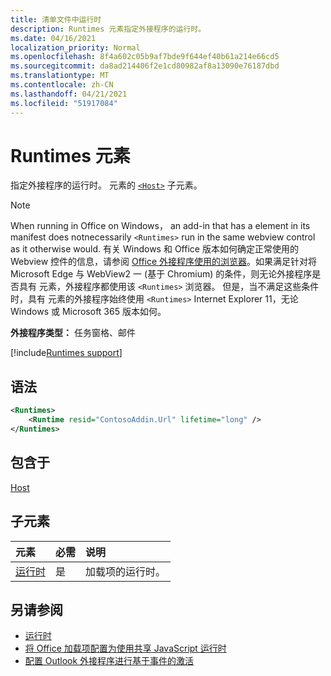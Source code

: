 ```yaml
---
title: 清单文件中运行时
description: Runtimes 元素指定外接程序的运行时。
ms.date: 04/16/2021
localization_priority: Normal
ms.openlocfilehash: 8f4a602c05b9af7bde9f644ef40b61a214e66cd5
ms.sourcegitcommit: da8ad214406f2e1cd80982af8a13090e76187dbd
ms.translationtype: MT
ms.contentlocale: zh-CN
ms.lasthandoff: 04/21/2021
ms.locfileid: "51917084"
---
```

# <a name="runtimes-element"></a>Runtimes 元素

指定外接程序的运行时。 元素的 [`<Host>`](host.md) 子元素。

> [!NOTE]
> When running in Office on Windows， an add-in that has a element in its manifest does notnecessarily `<Runtimes>` run in the same webview control as it otherwise would. 有关 Windows 和 Office 版本如何确定正常使用的 Webview 控件的信息，请参阅 [Office 外接程序使用的浏览器](../../concepts/browsers-used-by-office-web-add-ins.md)。如果满足针对将 Microsoft Edge 与 WebView2 一 (基于 Chromium) 的条件，则无论外接程序是否具有 元素，外接程序都使用该 `<Runtimes>` 浏览器。 但是，当不满足这些条件时，具有 元素的外接程序始终使用 `<Runtimes>` Internet Explorer 11，无论 Windows 或 Microsoft 365 版本如何。

**外接程序类型：** 任务窗格、邮件

[!include[Runtimes support](../../includes/runtimes-note.md)]

## <a name="syntax"></a>语法

```XML
<Runtimes>
    <Runtime resid="ContosoAddin.Url" lifetime="long" />
</Runtimes>
```

## <a name="contained-in"></a>包含于

[Host](host.md)

## <a name="child-elements"></a>子元素

|  元素 |  必需  |  说明  |
|:-----|:-----|:-----|
| [运行时](runtime.md) | 是 |  加载项的运行时。 |

## <a name="see-also"></a>另请参阅

- [运行时](runtime.md)
- [将 Office 加载项配置为使用共享 JavaScript 运行时](../../develop/configure-your-add-in-to-use-a-shared-runtime.md)
- [配置 Outlook 外接程序进行基于事件的激活](../../outlook/autolaunch.md)
